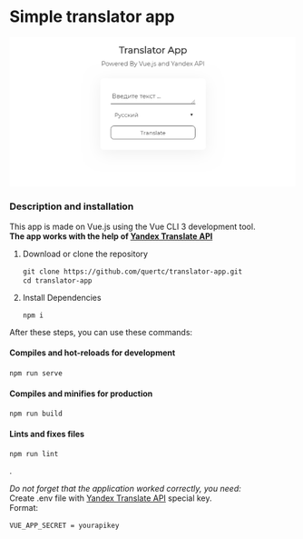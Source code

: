 # Simple translator app
![Screenshot](https://github.com/quertc/translator-app/blob/master/preview.PNG)

### Description and installation
This app is made on Vue.js using the Vue CLI 3 development tool.  
**The app works with the help of [Yandex Translate API](https://tech.yandex.ru/translate/)**

1. Download or clone the repository

	```
	git clone https://github.com/quertc/translator-app.git
	cd translator-app
	```
2. Install Dependencies

	```
	npm i
	```

After these steps, you can use these commands:

#### Compiles and hot-reloads for development
```
npm run serve
```

#### Compiles and minifies for production
```
npm run build
```

#### Lints and fixes files
```
npm run lint
```

.

_Do not forget that the application worked correctly, you need:_  
Create .env file with [Yandex Translate API](https://tech.yandex.ru/translate/) special key.  
Format:
```
VUE_APP_SECRET = yourapikey
```
